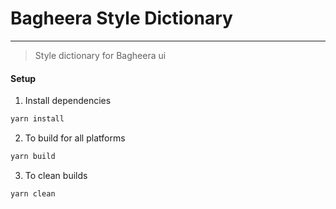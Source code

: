 # Bagheera Style Dictionary

---

> Style dictionary for Bagheera ui

#### **Setup**

1. Install dependencies

```js
yarn install
```

2. To build for all platforms

```js
yarn build
```

3. To clean builds

```js
yarn clean
```

